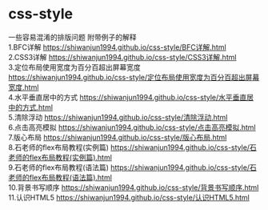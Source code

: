 # css-style
一些容易混淆的排版问题 附带例子的解释
<br>1.BFC详解 https://shiwanjun1994.github.io/css-style/BFC详解.html
<br>2.CSS3详解 https://shiwanjun1994.github.io/css-style/CSS3详解.html
<br>3.定位布局使用宽度为百分百超出屏幕宽度 https://shiwanjun1994.github.io/css-style/定位布局使用宽度为百分百超出屏幕宽度.html
<br>4.水平垂直居中的方式 https://shiwanjun1994.github.io/css-style/水平垂直居中的方式.html
<br>5.清除浮动 https://shiwanjun1994.github.io/css-style/清除浮动.html
<br>6.点击高亮模拟 https://shiwanjun1994.github.io/css-style/点击高亮模拟.html
<br>7.版心布局 https://shiwanjun1994.github.io/css-style/版心布局.html
<br>8.石老师的flex布局教程(实例篇) https://shiwanjun1994.github.io/css-style/石老师的flex布局教程(实例篇).html
<br>9.石老师的flex布局教程(语法篇) https://shiwanjun1994.github.io/css-style/石老师的flex布局教程(语法篇).html
<br>10.背景书写顺序 https://shiwanjun1994.github.io/css-style/背景书写顺序.html
<br>11.认识HTML5 https://shiwanjun1994.github.io/css-style/认识HTML5.html
